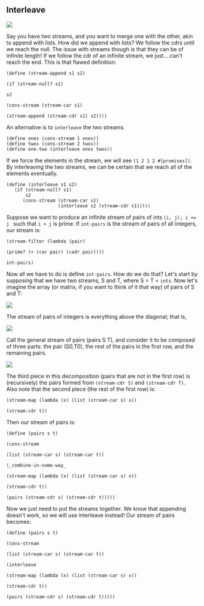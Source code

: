 ## Interleave

![](http://upload.wikimedia.org/wikipedia/en/e/e8/Escher_Waterfall.jpg)

Say you have two streams, and you want to merge one with the other, akin to
append with lists. How did we append with lists? We follow the cdrs until we
reach the null. The issue with streams though is that they can be of infinite
length! If we follow the cdr of an infinite stream, we just....can't reach the
end. This is that flawed definition:

`(define (stream-append s1 s2)`

`(if (stream-null? s1)`

`s2`

` (cons-stream (stream-car s1) `

`(stream-append (stream-cdr s1) s2))))`

An alternative is to `interleave` the two streams.

    
    (define ones (cons-stream 1 ones))
    (define twos (cons-stream 2 twos))
    (define one-two (interleave ones twos))
    

If we force the elements in the stream, we will see `(1 2 1 2 #[promises])`.
By interleaving the two streams, we can be certain that we reach all of the
elements eventually.

    
    
    (define (interleave s1 s2) 
       (if (stream-null? s1)
           s2
          (cons-stream (stream-car s1)
                       (interleave s2 (stream-cdr s1)))))
    

Suppose we want to produce an infinite stream of pairs of ints `(i, j); i <= j
` such that `i + j` is prime. If `int-pairs` is the stream of pairs of all
integers, our stream is:

`(stream-filter (lambda (pair)`

`(prime? (+ (car pair) (cadr pair))))`

`int-pairs)`

Now all we have to do is define `int-pairs`. How do we do that? Let's start by
supposing that we have two streams, S and T, where S = T = `ints`. Now let's
imagine the array (or matrix, if you want to think of it that way) of pairs of
S and T:

![](http://mitpress.mit.edu/sicp/full-text/book/ch3-Z-G-45.gif)

The stream of pairs of integers is everything above the diagonal; that is,

![](http://mitpress.mit.edu/sicp/full-text/book/ch3-Z-G-46.gif)

Call the general stream of pairs (pairs S T), and consider it to be composed
of three parts: the pair (S0,T0), the rest of the pairs in the first row, and
the remaining pairs.

![](http://mitpress.mit.edu/sicp/full-text/book/ch3-Z-G-47.gif)

The third piece in this decomposition (pairs that are not in the first row) is
(recursively) the pairs formed from `(stream-cdr S)` and `(stream-cdr T)`.
Also note that the second piece (the rest of the first row) is:

`(stream-map (lambda (x) (list (stream-car s) x))`

`(stream-cdr t))`

Then our stream of pairs is:

`(define (pairs s t)`

` (cons-stream `

`(list (stream-car s) (stream-car t))`

`(_combine-in-some-way_`

`(stream-map (lambda (x) (list (stream-car s) x))`

`(stream-cdr t))`

`(pairs (stream-cdr s) (stream-cdr t)))))`

Now we just need to put the streams together. We know that appending doesn't
work, so we will use interleave instead! Our stream of pairs becomes:

`(define (pairs s t)`

` (cons-stream `

`(list (stream-car s) (stream-car t))`

`(interleave`

`(stream-map (lambda (x) (list (stream-car s) x))`

`(stream-cdr t))`

`(pairs (stream-cdr s) (stream-cdr t)))))`

